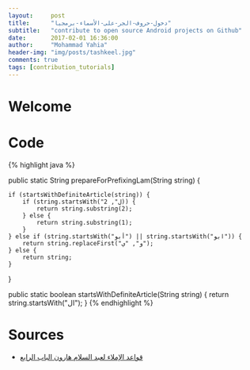 ```yaml
---
layout:     post
title:      "دخول-حروف-الجر-على-الأسماء-برمجيا"
subtitle:   "contribute to open source Android projects on Github"
date:       2017-02-01 16:36:00
author:     "Mohammad Yahia"
header-img: "img/posts/tashkeel.jpg"
comments: true
tags: [contribution_tutorials]
---
```

# Welcome

# Code
{% highlight java %}

public static String prepareForPrefixingLam(String string) {

    if (startsWithDefiniteArticle(string)) {
        if (string.startsWith("ل", 2)) {
            return string.substring(2);
        } else {
            return string.substring(1);
        }
    } else if (string.startsWith("أبو") || string.startsWith("ابو")) {
        return string.replaceFirst("و", "ي");
    } else {
        return string;
    }

}

public static boolean startsWithDefiniteArticle(String string) {
    return string.startsWith("ال");
}
{% endhighlight %}
# Sources
- [قواعد الإملاء لعبد السلام هارون الباب الرابع](http://books.islam-db.com/book/%D9%82%D9%88%D8%A7%D8%B9%D8%AF_%D8%A7%D9%84%D8%A7%D9%85%D9%84%D8%A7%D8%A1/43)
